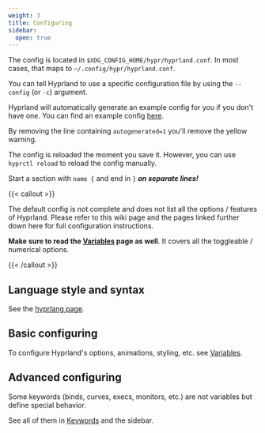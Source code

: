```yaml
---
weight: 3
title: Configuring
sidebar:
  open: true
---
```


The config is located in `$XDG_CONFIG_HOME/hypr/hyprland.conf`. In most cases,
that maps to `~/.config/hypr/hyprland.conf`.

You can tell Hyprland to use a specific configuration file by using the
`--config` (or `-c`) argument.

Hyprland will automatically generate an example config for you if you don't have
one. You can find an example config
[here](https://github.com/hyprwm/Hyprland/blob/main/example/hyprland.conf).

By removing the line containing `autogenerated=1` you'll remove the yellow
warning.

The config is reloaded the moment you save it. However, you can use
`hyprctl reload` to reload the config manually.

Start a section with `name {` and end in `}` **_on separate lines!_**

{{< callout >}}

The default config is not complete and does not list all the options / features
of Hyprland. Please refer to this wiki page and the pages linked further down
here for full configuration instructions.

**Make sure to read the [Variables](./Variables) page as well**. It covers all
the toggleable / numerical options.

{{< /callout >}}

## Language style and syntax

See the [hyprlang page](../Hypr-Ecosystem/hyprlang).

## Basic configuring

To configure Hyprland's options, animations, styling, etc. see
[Variables](./Variables).

## Advanced configuring

Some keywords (binds, curves, execs, monitors, etc.) are not variables but
define special behavior.

See all of them in [Keywords](./Keywords) and the sidebar.
